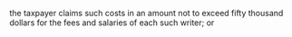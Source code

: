 the taxpayer claims such costs in an amount not to exceed fifty thousand dollars for the fees and salaries of each such writer; or
